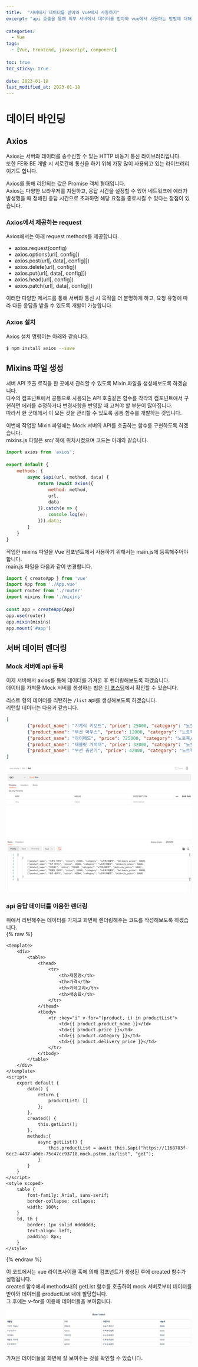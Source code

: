 ```yaml
---
title:  "서버에서 데이터를 받아와 Vue에서 사용하기"
excerpt: "api 호출을 통해 외부 서버에서 데이터를 받아와 vue에서 사용하는 방법에 대해 알아봅니다."

categories:
  - Vue
tags:
  - [Vue, Frontend, javascript, component]

toc: true
toc_sticky: true
 
date: 2023-01-18
last_modified_at: 2023-01-18
---
```


# 데이터 바인딩
## Axios
Axios는 서버와 데이터를 송수신할 수 있는 HTTP 비동기 통신 라이브러리입니다.  
또한 FE와 BE 개발 시 서로간에 통신을 하기 위해 가장 많이 사용되고 있는 라이브러리이기도 합니다.  

Axios를 통해 리턴되는 값은 Promise 객체 형태입니다.  
Axios는 다양한 브라우저를 지원하고, 응답 시간을 설정할 수 있어 네트워크에 에러가 발생했을 때 정해진 응답 시간으로 초과하면 해당 요청을 종료시킬 수 있다는 장점이 있습니다.  

### Axios에서 제공하는 request
Axios에서는 아래 request methods를 제공합니다.  
- axios.request(config)
- axios.options(url[, config])
- axios.post(url[, data[, config]])
- axios.delete(url[, config])
- axios.put(url[, data[, config]])
- axios.head(url[, config])
- axios.patch(url[, data[, config]])

이러한 다양한 메서드를 통해 서버와 통신 시 목적을 더 분명하게 하고, 요청 유형에 따라 다른 응답을 받을 수 있도록 개발이 가능합니다.  

### Axios 설치
Axios 설치 명령어는 아래와 같습니다.  
```sh
$ npm install axios --save
```

## Mixins 파일 생성
서버 API 호출 로직을 한 곳에서 관리할 수 있도록 Mixin 파일을 생성해보도록 하겠습니다.  
다수의 컴포넌트에서 공통으로 사용되는 API 호출같은 함수를 각각의 컴포넌트에서 구현하면 에러를 수정하거나 변경사항을 반영할 때 고쳐야 할 부분이 많아집니다.  
따라서 한 군데에서 이 모든 것을 관리할 수 있도록 공통 함수를 개발하는 것입니다.  

이번에 작업할 Mixin 파일에는 Mock 서버의 API를 호출하는 함수를 구현하도록 하겠습니다.  
mixins.js 파일은 src/ 하에 위치시켰으며 코드는 아래와 같습니다.  
```js
import axios from 'axios';

export default {
    methods: {
        async $api(url, method, data) {
            return (await axios({
                method: method,
                url,
                data
            }).catch(e => {
                console.log(e);
            })).data;
        }
    }
}
```

작업한 mixins 파일을 Vue 컴포넌트에서 사용하기 위해서는 main.js에 등록해주어야 합니다.  
main.js 파일을 다음과 같이 변경합니다.  
```js
import { createApp } from 'vue'
import App from './App.vue'
import router from './router'
import mixins from './mixins'

const app = createApp(App)
app.use(router)
app.mixin(mixins)
app.mount('#app')
```

## 서버 데이터 렌더링
### Mock 서버에 api 등록
이제 서버에서 axios를 통해 데이터를 가져온 후 렌더링해보도록 하겠습니다.  
데이터를 가져올 Mock 서버를 생성하는 법은 [이 포스팅](https://yunyun3599.github.io/vue/vue_mock_server/)에서 확인할 수 있습니다.  

리스트 형의 데이터를 리턴하는 `/list` api를 생성해보도록 하겠습니다.  
리턴할 데이터는 다음과 같습니다.  
```json
[
        {"product_name": "기계식 키보드", "price": 25000, "category": "노트북/태블릿", "delivery_price": 5000},
        {"product_name": "무선 마우스", "price": 12000, "category": "노트북/태블릿", "delivery_price": 5000},
        {"product_name": "아이패드", "price": 725000, "category": "노트북/태블릿", "delivery_price": 5000},
        {"product_name": "태블릿 거치대", "price": 32000, "category": "노트북/태블릿", "delivery_price": 5000},
        {"product_name": "무선 충전기", "price": 42000, "category": "노트북/태블릿", "delivery_price": 5000}
]
```
![](/assets/img/2023/01/2023-01-15-server_data_binding/mock_server_api.png)

### api 응답 데이터를 이용한 렌더링
위에서 리턴해주는 데이터를 가지고 화면에 렌더링해주는 코드를 작성해보도록 하겠습니다.  
{% raw %}
```vue
<template>
    <div>
        <table>
            <thead>
                <tr>
                    <th>제품명</th>
                    <th>가격</th>
                    <th>카테고리</th>
                    <th>배송료</th>
                </tr>
            </thead>
            <tbody>
                <tr :key="i" v-for="(product, i) in productList">
                    <td>{{ product.product_name }}</td>
                    <td>{{ product.price }}</td>
                    <td>{{ product.category }}</td>
                    <td>{{ product.delivery_price }}</td>
                </tr>
            </tbody>
        </table>
    </div>
</template>
<script>
    export default {
        data() {
            return {
                productList: []
            };
        },
        created() {
            this.getList();
        },
        methods:{
            async getList() {
                this.productList = await this.$api("https://1168783f-6ec2-4497-a0de-75c47cc93718.mock.pstmn.io/list", "get");
            }
        }
    }
</script>
<style scoped>
    table {
        font-family: Arial, sans-serif;
        border-collapse: collapse;
        width: 100%;
    }
    td, th {
        border: 1px solid #dddddd;
        text-align: left;
        padding: 8px;
    }
</style>
```
{% endraw %}

이 코드에서는 vue 라이프사이클 훅에 의해 컴포넌트가 생성된 후에 created 함수가 실행됩니다.  
created 함수에서 methods내의 getList 함수를 호출하여 mock 서버로부터 데이터를 받아와 데이터를 productList 내에 할당합니다.  
그 후에는 v-for를 이용해 데이터들을 보여줍니다.  

![](/assets/img/2023/01/2023-01-15-server_data_binding/vue_use_mock_server_result.png)

가져온 데이터들을 화면에 잘 보여주는 것을 확인할 수 있습니다.  
